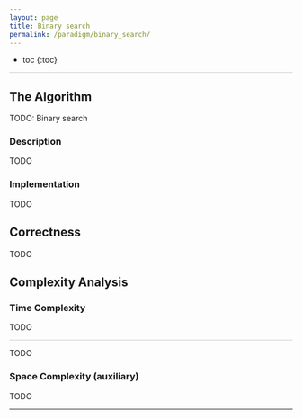 ```yaml
---
layout: page
title: Binary search
permalink: /paradigm/binary_search/
---
```


* toc
{:toc}

<hr style="height:1px; border:none; color:#ccc; background-color:#ccc;">

## The Algorithm

TODO: Binary search

### Description

TODO

### Implementation

TODO

## Correctness

TODO

## Complexity Analysis

### Time Complexity

TODO

<hr style="height:1px; border:none; color:#ccc; background-color:#ccc;">

TODO

### Space Complexity (auxiliary)

TODO

---